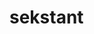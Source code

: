 # sekstant

<!--

https://github.com/yarax/swagger-to-graphql
https://github.com/yipeeio/kubeiql
https://kubernetes.io/docs/concepts/overview/kubernetes-api
https://github.com/graphql/express-graphql

 -->
